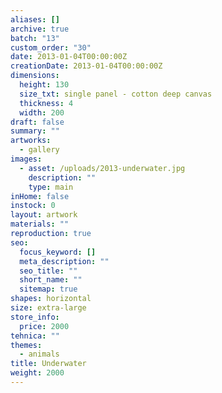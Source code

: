 ```yaml
---
aliases: []
archive: true
batch: "13"
custom_order: "30"
date: 2013-01-04T00:00:00Z
creationDate: 2013-01-04T00:00:00Z
dimensions:
  height: 130
  size_txt: single panel - cotton deep canvas
  thickness: 4
  width: 200
draft: false
summary: ""
artworks:
  - gallery
images:
  - asset: /uploads/2013-underwater.jpg
    description: ""
    type: main
inHome: false
instock: 0
layout: artwork
materials: ""
reproduction: true
seo:
  focus_keyword: []
  meta_description: ""
  seo_title: ""
  short_name: ""
  sitemap: true
shapes: horizontal
size: extra-large
store_info:
  price: 2000
tehnica: ""
themes:
  - animals
title: Underwater
weight: 2000
---
```


